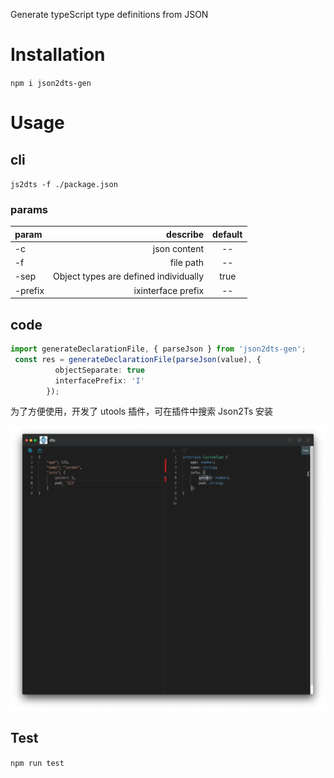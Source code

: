 
Generate typeScript type definitions from JSON



# Installation
```npm i json2dts-gen```


# Usage

## cli

```js2dts -f ./package.json ```
 
### params

| param | describe | default |
| :-----| ----: | :----: |
| -c | json content | -- |
| -f |  file path | -- |
| -sep |  Object types are defined individually | true |
| -prefix |  ixinterface prefix | -- |


## code

```ts
import generateDeclarationFile, { parseJson } from 'json2dts-gen';
 const res = generateDeclarationFile(parseJson(value), {
          objectSeparate: true
          interfacePrefix: 'I' 
        }); 
```



为了方便使用，开发了 utools 插件，可在插件中搜索 Json2Ts 安装

![image](https://raw.githubusercontent.com/zenotsai/image-hosting/master/frontend/截屏2022-04-19-下午2.3wl5x8b292a0.webp)

## Test

```npm run test ```